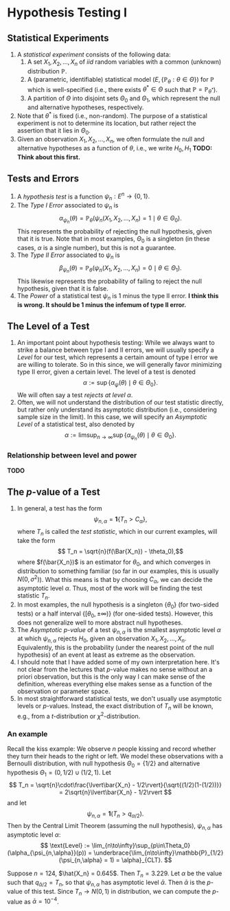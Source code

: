 # Hypothesis Testing I

## Statistical Experiments

1. A _statistical experiment_ consists of the following data:
    1. A set $X_1, X_2, \ldots, X_n$ of _iid_ random variables with a common
       (unknown) distribution $\mathbb{P}$.
    2. A (parametric, identifiable) statistical model $(E,
       \{\mathbb{P}_\theta:\theta\in\Theta\})$ for $\mathbb{P}$ which is
       well-specified (i.e., there exists $\theta^\ast\in\Theta$ such that
       $\mathbb{P} = \mathbb{P}_{\theta^\ast}$).
    3. A partition of $\Theta$ into disjoint sets $\Theta_0$ and $\Theta_1$,
       which represent the null and alternative hypotheses, respectively.
2. Note that $\theta^\ast$ is fixed (i.e., non-random).  The purpose of a
   statistical experiment is not to determine its location, but rather reject
   the assertion that it lies in $\Theta_0$.
3. Given an observation $X_1, X_2, \ldots, X_n$, we often formulate the null and
   alternative hypotheses as a function of $\theta$, i.e., we write $H_0,H_1$
   __TODO: Think about this first.__

## Tests and Errors

1. A _hypothesis test_ is a function $\psi_n: E^n \to \{0,1\}.$
2. The _Type I Error_ associated to $\psi_n$ is $$ \alpha_{\psi_n}(\theta) =
   \mathbb{P}_\theta(\psi_n(X_1, X_2, \ldots, X_n) = 1 \mid
   \theta\in\Theta_0).$$ This represents the probability of rejecting the null
   hypothesis, given that it is true.  Note that in most examples, $\Theta_0$ is
   a singleton (in these cases, $\alpha$ is a single number), but this is not a
   guarantee.
3. The _Type II Error_ associated to $\psi_n$ is $$ \beta_{\psi_n}(\theta) =
   \mathbb{P}_\theta(\psi_n(X_1, X_2, \ldots, X_n) = 0 \mid
   \theta\in\Theta_1).$$ This likewise represents the probability of failing to
   reject the null hypothesis, given that it is false.
4. The _Power_ of a statistical test $\psi_n$ is 1 minus the type II error. __I
   think this is wrong.  It should be 1 minus the infemum of type II error.__

## The Level of a Test

1. An important point about hypothesis testing: While we always want to strike a
   balance between type I and II errors, we will usually specify a _Level_ for
   our test, which represents a certain amount of type I error we are willing to
   tolerate.  So in this since, we will generally favor minimizing type II
   error, given a certain level.  The level of a test is denoted $$ \alpha :=
   \sup\{\alpha_\psi(\theta) \mid \theta\in \Theta_0\}. $$ We will often say a
   test _rejects at level $\alpha$_.
2. Often, we will not understand the distribution of our test statistic
   directly, but rather only understand its asymptotic distribution (i.e.,
   considering sample size in the limit).  In this case, we will specify an
   _Asymptotic Level_ of a statistical test, also denoted by $$ \alpha :=
   \limsup_{n\to\infty}\sup\{\alpha_{\psi_n}(\theta) \mid \theta\in \Theta_0\}.
   $$

### Relationship between level and power

__TODO__

## The $p$-value of a Test

1. In general, a test has the form $$\psi_{n,\alpha} =
   \mathbf{1}\{T_n>C_\alpha\},$$ where $T_n$ is called the _test statistic_,
   which in our current examples, will take the form $$ T_n =
   \sqrt{n}(f(\Bar{X_n}) - \theta_0),$$ where $f(\bar{X_n})$ is an estimator for
   $\theta_0$, and which converges in distribution to something familiar (so far
   in our examples, this is usually $N(0,\sigma^2)$).  What this means is that
   by choosing $C_\alpha$, we can decide the asymptotic level $\alpha$.  Thus,
   most of the work will be finding the test statistic $T_n$.
2. In most examples, the null hypothesis is a singleton $\{\theta_0\}$ (for
   two-sided tests) or a half interval $\{[\theta_0,\pm\infty)\}$ (for one-sided
   tests).  However, this does not generalize well to more abstract null
   hypotheses.
3. The _Asymptotic $p$-value_ of a test $\psi_{n,\alpha}$ is the smallest
   asymptotic level $\alpha$ at which $\psi_{n,\alpha}$ rejects $H_0$, given an
   observation $X_1, X_2, \ldots, X_n$.  Equivalently, this is the probability
   (under the nearest point of the null hypothesis) of an event at least as
   extreme as the observation.
4. I should note that I have added some of my own interpretation here.  It's not
   clear from the lectures that $p$-value makes no sense without an a priori
   observation, but this is the only way I can make sense of the definition,
   whereas everything else makes sense as a function of the observation or
   parameter space.
5. In most straightforward statistical tests, we don't usually use asymptotic
   levels or $p$-values.  Instead, the exact distribution of $T_n$ will be
   known, e.g., from a _t_-distribution or $\chi^2$-distribution.

### An example

Recall the kiss example:  We observe $n$ people kissing and record whether they
turn their heads to the right or left.  We model these observations with a
Bernoulli distribution, with null hypothesis $\Theta_0=\{1/2\}$ and alternative
hypothesis $\Theta_1=(0,1/2)\cup(1/2,1)$.  Let $$ T_n =
\sqrt{n}\cdot\frac{\lvert\bar{X_n} - 1/2\rvert}{\sqrt{(1/2)(1-(1/2))}} =
2\sqrt{n}\lvert\bar{X_n} - 1/2\rvert $$ and let $$ \psi_{n,\alpha} =
\mathbf{1}(T_n > q_{\alpha/2}). $$ Then by the Central Limit Theorem (assuming
the null hypothesis), $\psi_{n,\alpha}$ has asymptotic level $\alpha$: $$
\text{Level} :=
\lim_{n\to\infty}\sup_{p\in\Theta_0}(\alpha_{\psi_{n,\alpha}}(p)) =
\underbrace{\lim_{n\to\infty}\mathbb{P}_{1/2}(\psi_{n,\alpha} = 1) =
\alpha}_{CLT}. $$

Suppose $n = 124$, $\hat{X_n} = 0.645$.  Then $T_n= 3.229$.  Let $\alpha$ be the
value such that $q_{\bar{\alpha}/2} = T_n$, so that $\psi_{n,\alpha}$ has
asymptotic level $\bar{\alpha}$.  Then $\bar{\alpha}$ is the $p$-value of this
test.  Since $T_n\to N(0,1)$ in distribution, we can compute the $p$-value as
$\bar{\alpha} = 10^{-4}$.
